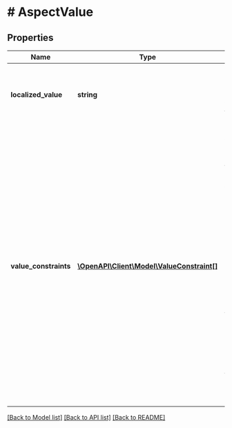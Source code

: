 # # AspectValue

## Properties

Name | Type | Description | Notes
------------ | ------------- | ------------- | -------------
**localized_value** | **string** | The localized value of this aspect.&lt;br /&gt;&lt;br /&gt;          &lt;span class&#x3D;\&quot;tablenote\&quot;&gt; &lt;strong&gt;Note:&lt;/strong&gt; This value is always localized for the specified marketplace. &lt;/span&gt; | [optional]
**value_constraints** | [**\OpenAPI\Client\Model\ValueConstraint[]**](ValueConstraint.md) | &lt;i&gt;Not returned if&lt;/i&gt; the value of the &lt;b&gt;localizedValue&lt;/b&gt; field can always be selected for this aspect of the specified category.&lt;br /&gt;&lt;br /&gt;Contains a list of the dependencies that identify when the value of the &lt;b&gt;localizedValue&lt;/b&gt; field is available for the current aspect. Each dependency specifies the values of another aspect of the same category (a &lt;i&gt;control&lt;/i&gt; aspect), for which the current value of the current aspect can also be selected by the seller. &lt;br /&gt;&lt;br /&gt;          &lt;b&gt;Example:&lt;/b&gt; A shirt is available in three sizes and three colors, but only the Small and Medium sizes come in Green. Thus for the Color aspect, the value Green is constrained by its dependency on Size (the control aspect). Only when the Size aspect value is Small or Medium, can the Color aspect value of Green be selected by the seller. | [optional]

[[Back to Model list]](../../README.md#models) [[Back to API list]](../../README.md#endpoints) [[Back to README]](../../README.md)
